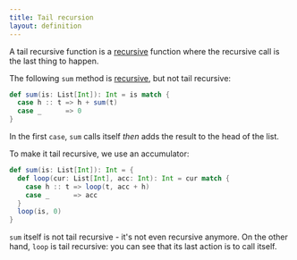 ```yaml
---
title: Tail recursion
layout: definition
---
```


A tail recursive function is a [recursive] function where the recursive call is the last thing to happen.

The following `sum` method is [recursive], but not tail recursive:

```scala
def sum(is: List[Int]): Int = is match {
  case h :: t => h + sum(t)
  case _      => 0
}
```

In the first `case`, `sum` calls itself *then* adds the result to the head of the list.

To make it tail recursive, we use an accumulator:

```scala
def sum(is: List[Int]): Int = {
  def loop(cur: List[Int], acc: Int): Int = cur match {
    case h :: t => loop(t, acc + h)
    case _      => acc
  }
  loop(is, 0)
}
```

`sum` itself is not tail recursive - it's not even recursive anymore. On the other hand, `loop` is tail recursive: you can see that its last action is to call itself.

[recursive]:./recursion.html

